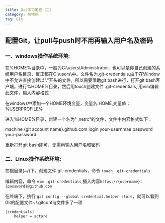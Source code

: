 ```yaml
---
title: Git学习笔记（二）
category: 杂物间
tag: Git
---
```


## 配置Git，让pull与push时不用再输入用户名及密码

### 一、windows操作系统环境:

在%HOME%目录中，一般为C:\users\Administrator，也可以是你自己创建的系统用户名目录，反正都在C:\users\中。文件名为.git-credentials,由于在Window中不允许直接创建以"."开头的文件，所以需要借助git bash进行，打开git bash客户端，进行%HOME%目录，然后用touch创建文件 .git-credentials, 用vim编辑此文件，输入内容格式：

在windows中添加一个HOME环境变量，变量名:HOME,变量值：%USERPROFILE%

进入%HOME%目录，新建一个名为"_netrc"的文件，文件中内容格式如下：

machine {git account name}.github.com
login your-usernmae
password your-password

重新打开git bash即可，无需再输入用户名和密码

### 二、Linux操作系统环境:

在根目录(~/)下，创建文件.git-credentials，命令 `touch .git-credentials`

编辑内容，命令 `vim .git-credentials`,插入内容`https://{username}:{password}@github.com`

在终端下，执行 `git config --global credential.helper store`，就可以看到Git的配置文件~/.gitconfig文件多了一项

~~~
[credentials]
	helper = sctore
~~~